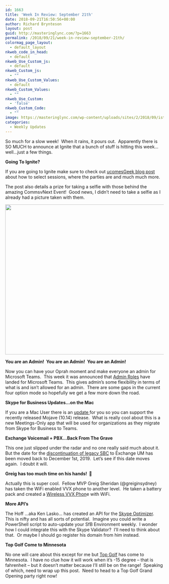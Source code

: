 ```yaml
---
id: 1663
title: 'Week In Review: September 21th'
date: 2018-09-21T16:50:56+00:00
author: Richard Brynteson
layout: post
guid: http://masteringlync.com/?p=1663
permalink: /2018/09/21/week-in-review-september-21th/
colormag_page_layout:
  - default_layout
nkweb_code_in_head:
  - default
nkweb_Use_Custom_js:
  - default
nkweb_Custom_js:
  - ""
nkweb_Use_Custom_Values:
  - default
nkweb_Custom_Values:
  - ""
nkweb_Use_Custom:
  - 'false'
nkweb_Custom_Code:
  - ""
image: https://masteringlync.com/wp-content/uploads/sites/2/2018/09/istock-182715405.jpg
categories:
  - Weekly Updates
---
```

So much for a slow week!  When it rains, it pours out.  Apparently there is SO MUCH to announce at Ignite that a bunch of stuff is hitting this week&#8230;well&#8230;just a few things.

**Going To Ignite?**

If you are going to Ignite make sure to check out <a href="http://blog.ucomsgeek.com/2018/08/tips-and-tricks-unofficial-party-and.html" target="_blank" rel="noopener">ucomesGeek blog post</a> about how to select sessions, where the parties are and much much more.

The post also details a prize for taking a selfie with those behind the amazing CommsvNext Event!  Good news, I didn&#8217;t need to take a selfie as I already had a picture taken with them.

<img class="alignnone wp-image-1665 size-large" src="https://masteringlync.com/wp-content/uploads/2018/09/MountRushmore.png?resize=800%2C477&#038;ssl=1" alt="" width="800" height="477" /> 

**You are an Admin!  You are an Admin!  You are an Admin!**

Now you can have your Oprah moment and make everyone an admin for Microsoft Teams.  This week it was announced that <a href="https://docs.microsoft.com/en-us/MicrosoftTeams/using-admin-roles" target="_blank" rel="noopener">Admin Roles</a> have landed for Microsoft Teams.  This gives admin&#8217;s some flexibility in terms of what is and isn&#8217;t allowed for an admin.  There are some gaps in the current four option mode so hopefully we get a few more down the road.

**Skype for Business Updates&#8230;on the Mac**

If you are a Mac User there is an <a href="https://support.office.com/en-us/article/follow-the-latest-updates-in-skype-for-business-cece9f93-add1-4d93-9a38-56cc598e5781?ui=en-US&rs=en-US&ad=US#OS_Type=Mac" target="_blank" rel="noopener">update </a>for you so you can support the recently released Mojave (10.14) release.  What is really cool about this is a new Meetings-Only app that will be used for organizations as they migrate from Skype for Business to Teams.

**Exchange Voicemail + PBX&#8230;Back From The Grave**

This one just slipped under the radar and no one really said much about it.  But the date for the <a href="https://blogs.technet.microsoft.com/exchange/2018/04/24/new-date-for-discontinuation-of-support-for-session-border-controllers-in-exchange-online-unified-messaging/" target="_blank" rel="noopener">discontinuation of legacy SBC</a> to Exchange UM has been moved back to December 1st, 2019.  Let&#8217;s see if this date moves again.  I doubt it will.

**Greig has too much time on his hands!  🙂**

Actually this is super cool.  Fellow MVP Greig Sheridan (@greiginsydney) has taken the WiFi enabled VVX phone to another level.  He taken a battery pack and created a <a href="https://greiginsydney.com/a-battery-powered-vvx/" target="_blank" rel="noopener">Wireless VVX Phon</a>e with WiFi.

**More API&#8217;s**

The Hoff &#8230;aka Ken Lasko&#8230; has created an API for the <a href="http://ucken.blogspot.com/2018/09/skype-optimizer-json-api.html" target="_blank" rel="noopener">Skype Optimizer</a>.  This is nifty and has all sorts of potential.  Imagine you could write a PowerShell script to auto-update your SfB Environment weekly.  I wonder how I could integrate this with the Skype Validator?  I&#8217;ll need to think about that.  Or maybe I should go register his domain from him instead.

**Top Golf Come to Minnesota**

No one will care about this except for me but <a href="https://topgolf.com/us/minneapolis/" target="_blank" rel="noopener">Top Golf</a> has come to Minnesota.  I have no clue how it will work when it&#8217;s -15 degree &#8211; that is fahrenheit &#8211; but it doesn&#8217;t matter because I&#8217;ll still be on the range!  Speaking of which, need to wrap up this post.  Need to head to a Top Golf Grand Opening party right now!

&nbsp;